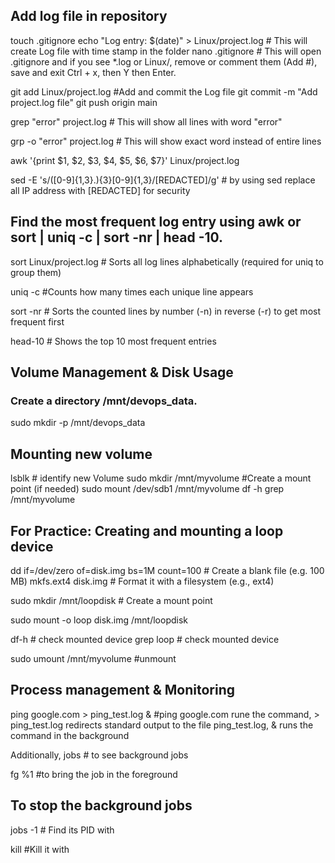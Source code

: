 ## Add log file in repository
touch .gitignore
echo "Log entry: $(date)" > Linux/project.log # This will create Log file with time stamp in the folder
nano .gitignore  # This will open .gitignore and if you see *.log or Linux/, remove or comment them (Add #), save and exit Ctrl + x, then Y then Enter.

git add Linux/project.log #Add and commit the Log file
git commit -m "Add project.log file"
git push origin main

grep "error" project.log # This will show all lines with word "error"

grp -o "error" project.log # This will show exact word instead of entire lines

awk '{print $1, $2, $3, $4, $5, $6, $7}' Linux/project.log

sed -E 's/([0-9]{1,3}\.){3}[0-9]{1,3}/[REDACTED]/g' # by using sed replace all IP address with [REDACTED] for security

## Find the most frequent log entry using awk or sort | uniq -c | sort -nr | head -10.
sort Linux/project.log # Sorts all log lines alphabetically (required for uniq to group them)

uniq -c #Counts how many times each unique line appears

sort -nr # Sorts the counted lines by number (-n) in reverse (-r) to get most frequent first

head-10 # Shows the top 10 most frequent entries


## Volume Management & Disk Usage
### Create a directory /mnt/devops_data.
sudo mkdir -p /mnt/devops_data

## Mounting new volume
lsblk # identify new Volume
sudo mkdir /mnt/myvolume #Create a mount point (if needed)
sudo mount /dev/sdb1 /mnt/myvolume
df -h 
grep /mnt/myvolume


## For Practice: Creating  and  mounting a loop device
dd if=/dev/zero of=disk.img bs=1M count=100 # Create a blank file (e.g. 100 MB)
mkfs.ext4 disk.img # Format it with a filesystem (e.g., ext4)

sudo mkdir /mnt/loopdisk # Create a mount point

sudo mount -o loop disk.img /mnt/loopdisk

df-h # check mounted device
grep loop # check mounted device

sudo umount /mnt/myvolume  #unmount 

## Process management & Monitoring

ping google.com > ping_test.log &  #ping google.com rune the command, > ping_test.log redirects standard output to the file ping_test.log, & runs the command in the background

Additionally,
jobs # to see background jobs

fg %1 #to bring the job in the foreground

## To stop the background jobs
jobs -1 # Find its PID with

kill <PID> #Kill it with
